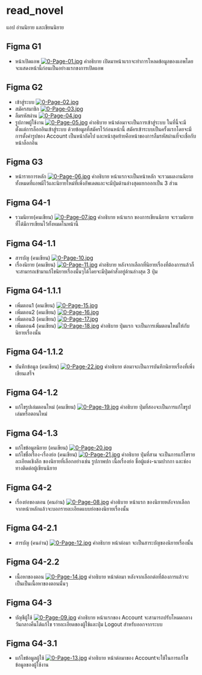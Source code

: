 # read_novel

แอป อ่านนิยาย และเขียนนิยาย
## Figma G1
- หน้าเปิดแอพ
[![0-Page-01.jpg](https://i.postimg.cc/0yJ43WHb/0-Page-01.jpg)](https://postimg.cc/xXngNRQ2)
คำอธิบาย
เปิดมาหน้าแรกจะทำการโหลดข้อมูลของแอพโดยจะแสดงหน้านี้ก่อนเป็นอย่างแรกขงการเปิดแอพ
## Figma G2
- เข้าสู่ระบบ
[![0-Page-02.jpg](https://i.postimg.cc/fbRd1gMY/0-Page-02.jpg)](https://postimg.cc/Wdxtk8F4)
- สมัครสมาชิก
[![0-Page-03.jpg](https://i.postimg.cc/tgnq1h5L/0-Page-03.jpg)](https://postimg.cc/xkYDhNBR)
- ลืมรหัสผ่าน
[![0-Page-04.jpg](https://i.postimg.cc/kGJPy8QM/0-Page-04.jpg)](https://postimg.cc/0MB4kzXh)
- รูปภาพผู้ใช้งาน
[![0-Page-05.jpg](https://i.postimg.cc/zGsmc4Cc/0-Page-05.jpg)](https://postimg.cc/QFJnB4nQ)
คำอธิบาย
หน้าต่อมาจะเป็นการเข้าสู่ระบบ ในที่นี้จะมีตั้งแต่การล็อกอินเข้าสู่ระบบ ด้วยข้อมูลที่สมัครไว้ก่อนหน้านี้ สมัครเข้าระบบเป็นครั้งแรกโดยจะมีการตั้งค่ารูปของ Account เป็นหน้าถัดไป และหน้าสุดท้ายคือหน้าของการลืมรหัสผ่านที่จะเชื่อกับหน้าล็อกอิน
## Figma G3
- หน้ารายการหลัก
[![0-Page-06.jpg](https://i.postimg.cc/fLbvjR3n/0-Page-06.jpg)](https://postimg.cc/VS3Mz1BD)
คำอธิบาย
หน้าแรกจะเป็นหน้าหลัก จะรวมผลงานนิยายทั้งหมดที่แอพมีไว้และนิยายใหม่ที่เพิ่งอัพเดตและจะมีปุ่มด้านล่างสุดแยกออกเป็น 3 ส่วน
## Figma G4-1
- รวมนิยาย(คนเขียน)
[![0-Page-07.jpg](https://i.postimg.cc/zfzQ65Lp/0-Page-07.jpg)](https://postimg.cc/gx74LCH6)
คำอธิบาย
หน้าแรก ของการเขียนนิยาย จะรวมนิยายที่ได้มีการเขียนไว้ทั้งหมดในหน้านี้
## Figma G4-1.1
- สารบัญ (คนเขียน)
[![0-Page-10.jpg](https://i.postimg.cc/pXkzkHHP/0-Page-10.jpg)](https://postimg.cc/crgv4PCz)
- เรื่องนิยาย (คนเขียน)
[![0-Page-11.jpg](https://i.postimg.cc/PJyp6m0S/0-Page-11.jpg)](https://postimg.cc/vx1ZT6Yn)
คำอธิบาย
หลังจากเลือกที่นิยายเรื่องที่ต้องการแล้วก็จะสามารถเข้ามาแก้ไขนิยายเรื่องนั้นๆได้โดยจะมีปุ่มคำสั่งอยู่ด้านล่างสุด 3 ปุ่ม
## Figma G4-1.1.1
- เพิ่มตอน1 (คนเขียน)
[![0-Page-15.jpg](https://i.postimg.cc/Vkqy2DKs/0-Page-15.jpg)](https://postimg.cc/dhVSymMg)
- เพิ่มตอน2 (คนเขียน)
[![0-Page-16.jpg](https://i.postimg.cc/fWdhxzY0/0-Page-16.jpg)](https://postimg.cc/grG5pPSY)
- เพิ่มตอน3 (คนเขียน)
[![0-Page-17.jpg](https://i.postimg.cc/vHmLJBX4/0-Page-17.jpg)](https://postimg.cc/V53CMzxw)
- เพิ่มตอน4 (คนเขียน)
[![0-Page-18.jpg](https://i.postimg.cc/GpzpncXp/0-Page-18.jpg)](https://postimg.cc/Ny9t1wqh)
คำอธิบาย
ปุ่มแรก จะเป็นการเพิ่มตอนใหม่ให้กับนิยายเรื่องนั้น
## Figma G4-1.1.2
- บันทึกข้อมูล (คนเขียน)
[![0-Page-22.jpg](https://i.postimg.cc/Zqg55fhk/0-Page-22.jpg)](https://postimg.cc/CZGgvs1J)
คำอธิบาย
ต่อมาจะเป็นการบันทึกนิยายเรื่องที่เพิ่งเขียนเสร็จ
## Figma G4-1.2
- แก้ไขรูปเล่มตอนใหม่ (คนเขียน)
[![0-Page-19.jpg](https://i.postimg.cc/DfS16DzG/0-Page-19.jpg)](https://postimg.cc/MX8cK9VZ)
คำอธิบาย
ปุ่มที่สองจะเป็นการแก้ไขรูปเล่มหรือตอนใหม่
## Figma G4-1.3
- แก้ไขข้อมูลนิยาย (คนเขียน)
[![0-Page-20.jpg](https://i.postimg.cc/44pxXbLM/0-Page-20.jpg)](https://postimg.cc/qgMTLndX)
- แก้ไขชื่อเรื่อง-เรื่องย่อ (คนเขียน)
[![0-Page-21.jpg](https://i.postimg.cc/5tHfTwQs/0-Page-21.jpg)](https://postimg.cc/zLrmRHjh)
คำอธิบาย
ปุ่มที่สาม จะเป็นการแก้ไขรายละเอียดเชิงลึก ของนิยายที่เลือกอย่างเช่น รูปภาพปก เนื้อเรื่องย่อ ชื่อผู้แต่ง-นามปากกา และช่องทางติดต่อผู้เขียนนิยาย
## Figma G4-2
- เรื่องย่อของตอน (คนอ่าน)
[![0-Page-08.jpg](https://i.postimg.cc/L8Hv6DH8/0-Page-08.jpg)](https://postimg.cc/MvF19yMC)
คำอธิบาย
หน้าแรก ของนิยายหลังจากเลือกจากหน้าหลักแล้วจะบอกรายละเอียดแบบย่อของนิยายเรื่องนั้น
## Figma G4-2.1
- สารบัญ (คนอ่าน)
[![0-Page-12.jpg](https://i.postimg.cc/QNmFZJnb/0-Page-12.jpg)](https://postimg.cc/5jH4wLJY)
คำอธิบาย
หน้าต่อมา จะเป็นสาระบัญของนิยายเรื่องนั้น
## Figma G4-2.2
- เนื้อหาของตอน
[![0-Page-14.jpg](https://i.postimg.cc/h4ZK0y5H/0-Page-14.jpg)](https://postimg.cc/grR9zDdD)
คำอธิบาย
หน้าต่อมา หลังจากเลือกต่อที่ต้องการแล้วจะเป็นเป็นเนื้อหาของตอนนั้นๆ
## Figma G4-3
- บัญชีผู้ใช้
[![0-Page-09.jpg](https://i.postimg.cc/fRTjhbK3/0-Page-09.jpg)](https://postimg.cc/rK3t1M7c)
คำอธิบาย
หน้าแรกของ Account จะสามารถปรับโหมดกลางวันกลางคืนได้แก้ไข รายละเอียดของผู้ใช้และปุ่ม Logout สำหรับออกจากระบบ
## Figma G4-3.1
- แก้ไขข้อมูลผู้ใช้
[![0-Page-13.jpg](https://i.postimg.cc/J7pz24GY/0-Page-13.jpg)](https://postimg.cc/0rJv6vG7) 
คำอธิบาย
หน้าต่อมาของ Accountจะใช้ในการแก้ไขข้อมูลของผู้ใช้งาน

